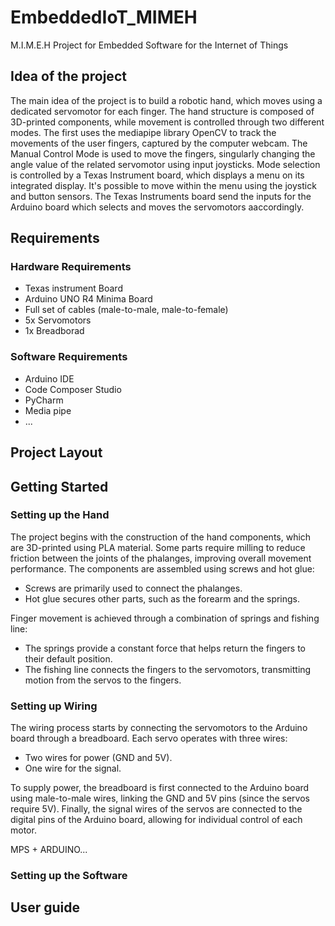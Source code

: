 # EmbeddedIoT_MIMEH
M.I.M.E.H Project for Embedded Software for the Internet of Things

<!--=========================================================================-->

## Idea of the project
<!--=========================================================================-->

The main idea of the project is to build a robotic hand, which moves using a dedicated servomotor for each finger.
The hand structure is composed of 3D-printed components, while movement is controlled through two different modes.
The first uses the mediapipe library OpenCV to track the movements of the user fingers, captured by the computer webcam.
The Manual Control Mode is used to move the fingers, singularly changing the angle value of the related servomotor using input joysticks.
Mode selection is controlled by a Texas Instrument board, which displays a menu on its integrated display. It's possible to move within the menu using the joystick and button sensors.
The Texas Instruments board send the inputs for the Arduino board which selects and moves the servomotors aaccordingly.

## Requirements
<!--=========================================================================-->

### Hardware Requirements

- Texas instrument Board
- Arduino UNO R4 Minima Board
- Full set of cables (male-to-male, male-to-female)
- 5x Servomotors
- 1x Breadborad

### Software Requirements

- Arduino IDE
- Code Composer Studio
- PyCharm
- Media pipe
- ...

## Project Layout
<!--=========================================================================-->

## Getting Started
<!--=========================================================================-->

### Setting up the Hand

The project begins with the construction of the hand components, which are 3D-printed using PLA material. Some parts require milling to reduce friction between the joints of the phalanges, improving overall movement performance.
The components are assembled using screws and hot glue:
- Screws are primarily used to connect the phalanges.
- Hot glue secures other parts, such as the forearm and the springs.

Finger movement is achieved through a combination of springs and fishing line:
- The springs provide a constant force that helps return the fingers to their default position.
- The fishing line connects the fingers to the servomotors, transmitting motion from the servos to the fingers.

### Setting up Wiring

The wiring process starts by connecting the servomotors to the Arduino board through a breadboard.
Each servo operates with three wires:
- Two wires for power (GND and 5V).
- One wire for the signal.

To supply power, the breadboard is first connected to the Arduino board using male-to-male wires, linking the GND and 5V pins (since the servos require 5V).
Finally, the signal wires of the servos are connected to the digital pins of the Arduino board, allowing for individual control of each motor.

MPS + ARDUINO...

### Setting up the Software

## User guide
<!--=========================================================================-->


